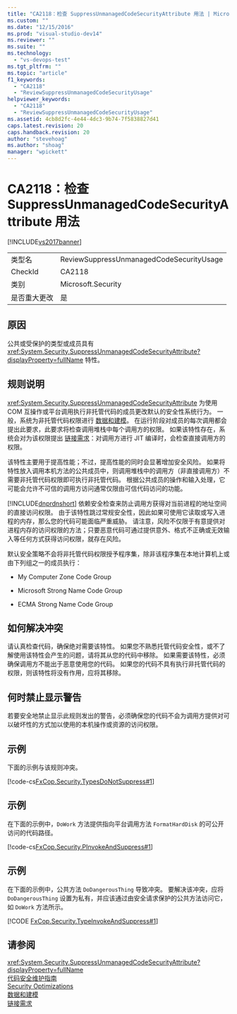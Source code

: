 ```yaml
---
title: "CA2118：检查 SuppressUnmanagedCodeSecurityAttribute 用法 | Microsoft Docs"
ms.custom: ""
ms.date: "12/15/2016"
ms.prod: "visual-studio-dev14"
ms.reviewer: ""
ms.suite: ""
ms.technology: 
  - "vs-devops-test"
ms.tgt_pltfrm: ""
ms.topic: "article"
f1_keywords: 
  - "CA2118"
  - "ReviewSuppressUnmanagedCodeSecurityUsage"
helpviewer_keywords: 
  - "CA2118"
  - "ReviewSuppressUnmanagedCodeSecurityUsage"
ms.assetid: 4cb8d2fc-4e44-4dc3-9b74-7f5838827d41
caps.latest.revision: 20
caps.handback.revision: 20
author: "stevehoag"
ms.author: "shoag"
manager: "wpickett"
---
```

# CA2118：检查 SuppressUnmanagedCodeSecurityAttribute 用法
[!INCLUDE[vs2017banner](../code-quality/includes/vs2017banner.md)]

|||  
|-|-|  
|类型名|ReviewSuppressUnmanagedCodeSecurityUsage|  
|CheckId|CA2118|  
|类别|Microsoft.Security|  
|是否重大更改|是|  
  
## 原因  
 公共或受保护的类型或成员具有 <xref:System.Security.SuppressUnmanagedCodeSecurityAttribute?displayProperty=fullName> 特性。  
  
## 规则说明  
 <xref:System.Security.SuppressUnmanagedCodeSecurityAttribute> 为使用 COM 互操作或平台调用执行非托管代码的成员更改默认的安全性系统行为。  一般，系统为非托管代码权限进行 [数据和建模](../Topic/Data%20and%20Modeling%20in%20the%20.NET%20Framework.md)。  在运行阶段对成员的每次调用都会提出此要求，此要求将检查调用堆栈中每个调用方的权限。  如果该特性存在，系统会对为该权限提出 [链接需求](../Topic/Link%20Demands.md)：对调用方进行 JIT 编译时，会检查直接调用方的权限。  
  
 该特性主要用于提高性能；不过，提高性能的同时会显著增加安全风险。  如果将特性放入调用本机方法的公共成员中，则调用堆栈中的调用方（非直接调用方）不需要非托管代码权限即可执行非托管代码。  根据公共成员的操作和输入处理，它可能会允许不可信的调用方访问通常仅限由可信代码访问的功能。  
  
 [!INCLUDE[dnprdnshort](../code-quality/includes/dnprdnshort_md.md)] 依赖安全检查来防止调用方获得对当前进程的地址空间的直接访问权限。  由于该特性跳过常规安全性，因此如果可使用它读取或写入进程的内存，那么您的代码可能面临严重威胁。  请注意，风险不仅限于有意提供对进程内存的访问权限的方法；只要恶意代码可通过提供意外、格式不正确或无效输入等任何方式获得访问权限，就存在风险。  
  
 默认安全策略不会将非托管代码权限授予程序集，除非该程序集在本地计算机上或由下列组之一的成员执行：  
  
-   My Computer Zone Code Group  
  
-   Microsoft Strong Name Code Group  
  
-   ECMA Strong Name Code Group  
  
## 如何解决冲突  
 请认真检查代码，确保绝对需要该特性。  如果您不熟悉托管代码安全性，或不了解使用该特性会产生的问题，请将其从您的代码中移除。  如果需要该特性，必须确保调用方不能出于恶意使用您的代码。  如果您的代码不具有执行非托管代码的权限，则该特性将没有作用，应将其移除。  
  
## 何时禁止显示警告  
 若要安全地禁止显示此规则发出的警告，必须确保您的代码不会为调用方提供对可以破坏性的方式加以使用的本机操作或资源的访问权限。  
  
## 示例  
 下面的示例与该规则冲突。  
  
 [!code-cs[FxCop.Security.TypesDoNotSuppress#1](../code-quality/codesnippet/CSharp/ca2118-review-suppressunmanagedcodesecurityattribute-usage_1.cs)]  
  
## 示例  
 在下面的示例中，`DoWork` 方法提供指向平台调用方法 `FormatHardDisk` 的可公开访问的代码路径。  
  
 [!code-cs[FxCop.Security.PInvokeAndSuppress#1](../code-quality/codesnippet/CSharp/ca2118-review-suppressunmanagedcodesecurityattribute-usage_2.cs)]  
  
## 示例  
 在下面的示例中，公共方法 `DoDangerousThing` 导致冲突。  要解决该冲突，应将 `DoDangerousThing` 设置为私有，并应该通过由安全请求保护的公共方法访问它，如 `DoWork` 方法所示。  
  
 [!CODE [FxCop.Security.TypeInvokeAndSuppress#1](../CodeSnippet/VS_Snippets_CodeAnalysis/FxCop.Security.TypeInvokeAndSuppress#1)]  
  
## 请参阅  
 <xref:System.Security.SuppressUnmanagedCodeSecurityAttribute?displayProperty=fullName>   
 [代码安全维护指南](../Topic/Secure%20Coding%20Guidelines.md)   
 [Security Optimizations](http://msdn.microsoft.com/zh-cn/cf255069-d85d-4de3-914a-e4625215a7c0)   
 [数据和建模](../Topic/Data%20and%20Modeling%20in%20the%20.NET%20Framework.md)   
 [链接需求](../Topic/Link%20Demands.md)